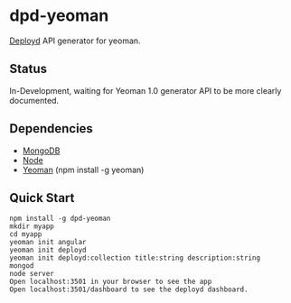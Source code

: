 # dpd-yeoman

[Deployd](http://deployd.com) API generator for yeoman.

## Status

In-Development, waiting for Yeoman 1.0 generator API to be more clearly documented.

## Dependencies

 * [MongoDB](http://mongodb.org)
 * [Node](http://nodejs.org)
 * [Yeoman](http://yeoman.io) (npm install -g yeoman)

## Quick Start

	npm install -g dpd-yeoman
	mkdir myapp
	cd myapp
	yeoman init angular
	yeoman init deployd
	yeoman init deployd:collection title:string description:string
	mongod
	node server
	Open localhost:3501 in your browser to see the app
	Open localhost:3501/dashboard to see the deployd dashboard.
